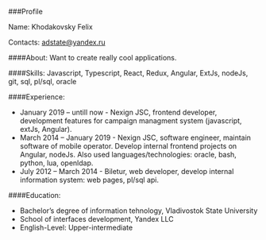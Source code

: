 ###Profile

Name: Khodakovsky Felix

Contacts: adstate@yandex.ru

####About:
Want to create really cool applications.

####Skills:
Javascript, Typescript, React, Redux, Angular, ExtJs, nodeJs, git, sql, pl/sql, oracle

####Experience:
 * January 2019 – untill now	-	Nexign JSC, frontend developer, development features for campaign managment system (javascript, extJs, Angular).
 * March 2014 – January 2019	-	Nexign JSC, software engineer, maintain software of mobile operator. Develop internal frontend projects on Angular, nodeJs. Also used languages/technologies: oracle, bash, python, lua, openldap.
 * July 2012 – March 2014	-	Biletur, web developer, develop internal information system: web pages, pl/sql api.

####Education:
 * Bachelor’s degree of information tehnology, Vladivostok State University
 * School of interfaces development, Yandex LLC
 * English-Level: Upper-intermediate